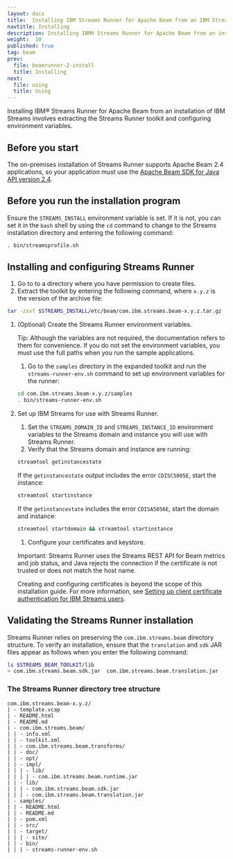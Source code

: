 ```yaml
---
layout: docs
title:  Installing IBM Streams Runner for Apache Beam from an IBM Streams on-premises installation
navtitle: Installing
description: Installing IBM® Streams Runner for Apache Beam from an installation of IBM Streams involves extracting the Streams Runner toolkit and configuring environment variables.
weight:  10
published: true
tag: beam
prev:
  file: beamrunner-2-install
  title: Installing
next:
  file: using
  title: Using
---
```


Installing IBM® Streams Runner for Apache Beam from an installation of IBM Streams involves extracting the Streams Runner toolkit and configuring environment variables.

## Before you start
The on-premises installation of Streams Runner supports Apache Beam 2.4
applications, so your application must use the [Apache Beam SDK for Java API version 2.4](https://beam.apache.org/documentation/sdks/javadoc/2.4.0/).

## Before you run the installation program
Ensure the `STREAMS_INSTALL` environment variable is set. If it is not, you
can set it in the `bash` shell by using the `cd` command to change to the Streams
installation directory and entering the following command:
```bash
. bin/streamsprofile.sh
```

## Installing and configuring Streams Runner

1. Go to to a directory where you have permission to create files.
1. Extract the toolkit by entering the following command, where `x.y.z` is the version of the archive file:
```bash
tar -zxvf $STREAMS_INSTALL/etc/beam/com.ibm.streams.beam-x.y.z.tar.gz
```
1. (Optional) Create the Streams Runner environment variables.

    Tip: Although the variables are not required, the documentation refers to them for convenience. If you do not set the environment variables, you must use the full paths when you run the sample applications.
    1. Go to the `samples` directory in the expanded toolkit and run the `streams-runner-env.sh` command to set up environment variables for the runner:
    ```bash
    cd com.ibm.streams.beam-x.y.z/samples
    . bin/streams-runner-env.sh
    ```
1. Set up IBM Streams for use with Streams Runner.
    1. Set the `STREAMS_DOMAIN_ID` and `STREAMS_INSTANCE_ID` environment
    variables to the Streams domain and instance you will use with
    Streams Runner.
    1. Verify that the Streams domain and instance are running:
    ```bash
    streamtool getinstancestate
    ```
    If the `getinstancestate` output includes the error `CDISC5005E`, start the instance:
    ```bash
    streamtool startinstance
    ```
    If the `getinstancestate` includes the error `CDISA5056E`, start
    the domain and instance:
    ```bash
    streamtool startdomain && streamtool startinstance
    ```
    1. Configure your certificates and keystore.

    Important: Streams Runner uses
    the Streams REST API for Beam metrics and job status, and Java rejects the connection if the certificate is not trusted or does not
    match the host name.

    Creating and configuring certificates is beyond
    the scope of this installation guide. For more information, see [Setting up client certificate authentication for IBM Streams users](https://www.ibm.com/support/knowledgecenter/SSCRJU_4.2.1/com.ibm.streams.cfg.doc/doc/setting-up-certificate-authentication.html).


## Validating the Streams Runner installation

Streams Runner relies on preserving the `com.ibm.streams.beam` directory structure. To verify an installation, ensure that the `translation` and `sdk` JAR files appear as follows when you enter the following command:
```bash
ls $STREAMS_BEAM_TOOLKIT/lib
> com.ibm.streams.beam.sdk.jar  com.ibm.streams.beam.translation.jar
```

### The Streams Runner directory tree structure
```
com.ibm.streams.beam-x.y.z/
| - template.vcap
| - README.html
| - README.md
| - com.ibm.streams.beam/
| | - info.xml
| | - toolkit.xml
| | - com.ibm.streams.beam.transforms/
| | - doc/
| | - opt/
| | - impl/
| | | - lib/
| | | | - com.ibm.streams.beam.runtime.jar
| | - lib/
| | | - com.ibm.streams.beam.sdk.jar
| | | - com.ibm.streams.beam.translation.jar
| - samples/
| | - README.html
| | - README.md
| | - pom.xml
| | - src/
| | - target/
| | | - site/
| | - bin/
| | | - streams-runner-env.sh
```
